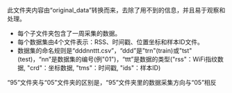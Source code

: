此文件夹内容由“original_data”转换而来，去除了用不到的信息，并且易于观察和处理。

* 每个子文件夹包含了一周采集的数据。
* 每个数据集由4个文件表示：RSS、时间戳、位置坐标和样本ID文件。
* 数据集的命名规则是“dddnnttt.csv”，“ddd”是"trn"(train)或"tst"(test)，“nn”是数据集的编号(例"01")，“ttt”是数据的类型("rss"：WiFi指纹数据, "crd"：坐标数据, "tms"：时间戳, "ids"：样本ID)

“95”文件夹与“05”文件夹的区别是，“95”文件夹里的数据采集方向与“05”相反